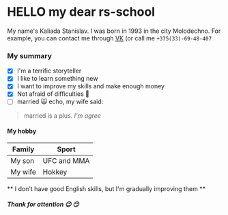 # HELLO my dear rs-school 
My name's Kaliada Stanislav. I was born in 1993 in the city Molodechno. For example, you can contact me through [VK](https://vk.com/idkaliada) (or call me `+375(33)-69-48-407`

### My summary 

- [x] I'm a terrific storyteller
- [x] I like to learn something new
- [x] I want to improve my skills and make enough money
- [x] Not afraid of difficulties :punch:
- [ ] married :scream_cat:
echo, my wife said: 
> married is a plus. *I'm agree*

#### My hobby 

|     Family    |     Sport     |
| ------------- | ------------- |
| My son        |  UFC and MMA  |
| My wife       |     Hokkey    |

** I don't have good English skills, but I'm gradually improving them **

##### Thank for attention :wink: :smirk:

